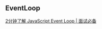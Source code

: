## EventLoop

[2分钟了解 JavaScript Event Loop | 面试必备](https://www.bilibili.com/video/BV1kf4y1U7Ln/?spm_id_from=333.788.videocard.2)